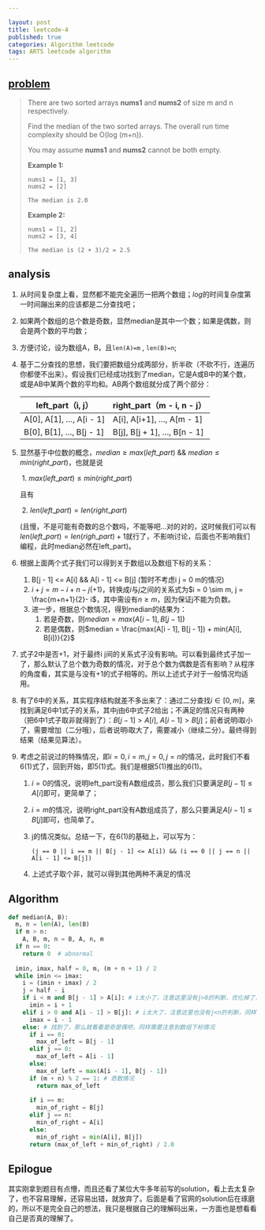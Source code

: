```yaml
---

layout: post
title: leetcode-4
published: true
categories: Algorithm leetcode
tags: ARTS leetcode algorithm
---
```


## [problem](https://leetcode.com/problems/median-of-two-sorted-arrays/)

> There are two sorted arrays **nums1** and **nums2** of size m and n respectively.
>
> Find the median of the two sorted arrays. The overall run time complexity should be O(log (m+n)).
>
> You may assume **nums1** and **nums2** cannot be both empty.
>
> **Example 1:**
>
> ```
> nums1 = [1, 3]
> nums2 = [2]
> 
> The median is 2.0
> ```
>
> **Example 2:**
>
> ```
> nums1 = [1, 2]
> nums2 = [3, 4]
> 
> The median is (2 + 3)/2 = 2.5
> ```

## analysis

1. 从时间复杂度上看，显然都不能完全遍历一把两个数组；$log$的时间复杂度第一时间蹦出来的应该都是二分查找吧；

2. 如果两个数组的总个数是奇数，显然median是其中一个数；如果是偶数，则会是两个数的平均数；

3. 方便讨论，设为数组A，B，且`len(A)=m` , `len(B)=n`;

4. 基于二分查找的思想，我们要把数组分成两部分，折半砍（不砍不行，连遍历你都使不出来）。假设我们已经成功找到了median，它是A或B中的某个数，或是AB中某两个数的平均和。AB两个数组就分成了两个部分：

   | left_part（i, j）       | right_part（m - i, n - j）  |
   | ----------------------- | --------------------------- |
   | A[0], A[1], …, A[i - 1] | A[i], A[i+1], …, A[m - 1]   |
   | B[0], B[1], …, B[j - 1] | B[j], B[j + 1], …, B[n - 1] |

5. 显然基于中位数的概念，$median\geq max(left\_part)$ && $median \leq min(right\_part)$，也就是说

   ​	1. $max(left\_part) \leq min(right\_part)$

   且有

   ​	2. $len(left\_part) = len(right\_part)$

    (且慢，不是可能有奇数的总个数吗，不能等吧…对的对的，这时候我们可以有$len(left\_part) = len(righ\_part) + 1$就行了，不影响讨论，后面也不影响我们编程，此时median必然在left_part)。

6. 根据上面两个式子我们可以得到关于数组以及数组下标的关系：

   1. B[j - 1] <= A[i] && A[i - 1] <= B[j] (暂时不考虑i j = 0 m的情况)
   2. $i + j = m - i + n - j (+ 1)$，转换成$i$与$j$之间的关系式为$i = 0 \sim m, j = \frac{m+n+1}{2}- i$，其中需设有$n\geq m$，因为保证j不能为负数。
   3. 进一步，根据总个数情况，得到median的结果为：
      1. 若是奇数，则$median = max(A[i - 1], B[j - 1])$
      2. 若是偶数，则$median = \frac{max(A[i - 1], B[j - 1]) + min(A[i], B[i])}{2}$

7. 式子2中是否+1，对于最终i j间的关系式子没有影响。可以看到最终式子加一了，那么默认了总个数为奇数的情况，对于总个数为偶数是否有影响？从程序的角度看，其实是与没有$+1$的式子相等的。所以上述式子对于一般情况均适用。

8. 有了6中的关系，其实程序结构就差不多出来了：通过二分查找$i \in [0, m]$，来找到满足6中1式子的关系，其中$j$由6中式子2给出；不满足的情况只有两种（把6中1式子取非就得到了）：$B[j - 1] > A[i]$, $A[i - 1] > B[j]$；前者说明i取小了，需要增加（二分哦），后者说明i取大了，需要减小（继续二分）。最终得到结果（结果见算法）。

9. 考虑之前说过的特殊情况，即$i = 0, i = m, j = 0, j = n$的情况，此时我们不看6(1)式了，回到开始，即5(1)式。我们是根据5(1)推出的6(1)。

   1. $i = 0$的情况，说明left_part没有A数组成员，那么我们只要满足$B[j - 1] \leq A[i]$即可，更简单了；

   2. $i = m$的情况，说明right_part没有A数组成员了，那么只要满足$A[i -1] \leq B[j]$即可，也简单了。

   3. j的情况类似。总结一下，在6(1)的基础上，可以写为：

      `(j == 0 || i == m || B[j - 1] <= A[i]) && (i == 0 || j == n || A[i - 1] <= B[j])`

   4. 上述式子取个非，就可以得到其他两种不满足的情况

## Algorithm 

```python
def median(A, B):
  m, n = len(A), len(B)
  if m > n:
    A, B, m, n = B, A, n, m
  if n == 0:
    return 0  # abnormal
  
  imin, imax, half = 0, m, (m + n + 1) / 2
  while imin <= imax:
    i = (imin + imax) / 2
    j = half - i
    if i < m and B[j - 1] > A[i]: # i太小了，注意这里没有j>0的判断，优化掉了，可以想想为啥？
      imin = i + 1
    elif i > 0 and A[i - 1] > B[j]: # i太大了，注意这里也没有j<n的判断，同样的小优化
      imax = i - 1
    else: # 找到了，那么就看看是奇是偶吧，同样需要注意到数组下标情况
      if i == 0:
        max_of_left = B[j - 1]
      elif j == 0:
        max_of_left = A[i - 1]
      else:
        max_of_left = max(A[i - 1], B[j - 1])
      if (m + n) % 2 == 1: # 奇数情况
      	return max_of_left
      
      if i == m:
        min_of_right = B[j]
      elif j == n:
        min_of_right = A[i]
      else:
        min_of_right = min(A[i], B[j])
      return (max_of_left + min_of_right) / 2.0
```



## Epilogue

其实刚拿到题目有点懵，而且还看了某位大牛多年前写的solution，看上去太复杂了，也不容易理解，还容易出错，就放弃了。后面是看了官网的solution后在琢磨的，所以不是完全自己的想法，我只是根据自己的理解码出来，一方面也是想看看自己是否真的理解了。